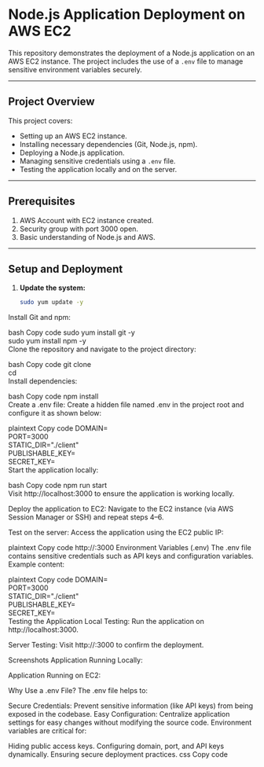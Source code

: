 # Node.js Application Deployment on AWS EC2

This repository demonstrates the deployment of a Node.js application on an AWS EC2 instance. The project includes the use of a `.env` file to manage sensitive environment variables securely.

---

## Project Overview

This project covers:
- Setting up an AWS EC2 instance.
- Installing necessary dependencies (Git, Node.js, npm).
- Deploying a Node.js application.
- Managing sensitive credentials using a `.env` file.
- Testing the application locally and on the server.

---

## Prerequisites

1. AWS Account with EC2 instance created.
2. Security group with port 3000 open.
3. Basic understanding of Node.js and AWS.

---

## Setup and Deployment

1. **Update the system:**
   ```bash
   sudo yum update -y
Install Git and npm:

bash
Copy code
sudo yum install git -y  
sudo yum install npm -y  
Clone the repository and navigate to the project directory:

bash
Copy code
git clone <repository-url>  
cd <repository-name>  
Install dependencies:

bash
Copy code
npm install  
Create a .env file: Create a hidden file named .env in the project root and configure it as shown below:

plaintext
Copy code
DOMAIN=  
PORT=3000  
STATIC_DIR="./client"  
PUBLISHABLE_KEY=<your-stripe-publishable-key>  
SECRET_KEY=<your-stripe-secret-key>  
Start the application locally:

bash
Copy code
npm run start  
Visit http://localhost:3000 to ensure the application is working locally.

Deploy the application to EC2: Navigate to the EC2 instance (via AWS Session Manager or SSH) and repeat steps 4–6.

Test on the server: Access the application using the EC2 public IP:

plaintext
Copy code
http://<your-ec2-public-ip>:3000
Environment Variables (.env)
The .env file contains sensitive credentials such as API keys and configuration variables.
Example content:

plaintext
Copy code
DOMAIN=  
PORT=3000  
STATIC_DIR="./client"  
PUBLISHABLE_KEY=<Stripe Publishable Key>  
SECRET_KEY=<Stripe Secret Key>  
Testing the Application
Local Testing:
Run the application on http://localhost:3000.

Server Testing:
Visit http://<EC2-Public-IP>:3000 to confirm the deployment.

Screenshots
Application Running Locally:

Application Running on EC2:

Why Use a .env File?
The .env file helps to:

Secure Credentials: Prevent sensitive information (like API keys) from being exposed in the codebase.
Easy Configuration: Centralize application settings for easy changes without modifying the source code.
Environment variables are critical for:

Hiding public access keys.
Configuring domain, port, and API keys dynamically.
Ensuring secure deployment practices.
css
Copy code
